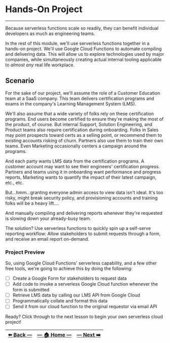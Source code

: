 # Hands-On Project
---

Because serverless functions scale so readily, they can benefit individual developers as much as engineering teams.

In the rest of this module, we'll use serverless functions together in a hands-on project. We'll use Google Cloud Functions to automate compiling and delivering data. This will allow us to explore technologies used by major companies, while simultaneously creating actual internal tooling applicable to _almost any_ real life workplace.

## Scenario

For the sake of our project, we'll assume the role of a Customer Education team at a SaaS company. This team delivers certification programs and exams in the company's Learning Management System (LMS).

We'll also assume that a wide variety of folks rely on these certification programs. End users become certified to ensure they're making the most of the product, of course. But internal Support, Solution Engineering, and Product teams also require certification during onboarding. Folks in Sales may point prospects toward certs as a selling point, or recommend them to existing accounts risking of churn. Partners also use them to train their own teams. Even Marketing occasionally centers a campaign around the programs.

And each party wants LMS data from the certification programs. A customer account may want to see their engineers' certification progress. Partners and teams using it in onboarding want performance and progress reports, Marketing wants to quantify the impact of their latest campaign, etc., etc.

But...hmm...granting everyone admin access to view data isn't ideal. It's too risky, might break security policy, and provisioning accounts and training folks will be a heavy lift....

And manually compiling and delivering reports whenever they're requested is slowing down your already-busy team.

The solution? Use serverless functions to quickly spin up a self-serve reporting workflow: Allow stakeholders to submit requests through a form, and receive an email report on-demand.

### Project Preview

So, using Google Cloud Functions' serverless capability, and a few other
free tools, we're going to achieve this by doing the following:

- [ ] Create a Google Form for stakeholders to request data
- [ ] Add code to invoke a serverless Google Cloud function whenever the form is submitted
- [ ] Retrieve LMS data by calling our LMS API from Google Cloud
- [ ] Programmatically collate and format this data  
- [ ] Send it from our cloud function to the original requestor via email API 

Ready? Click through to the next lesson to begin your own serverless cloud project!


| [⬅️  Back —]() | [— 🏠 Home —]() | [— Next  ➡️]() |
| --- | --- | --- |
